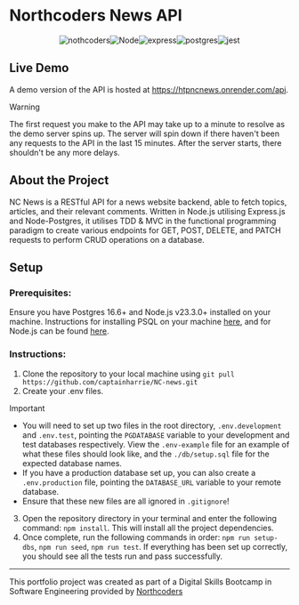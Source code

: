 # Northcoders News API
<p align="center"><img src="https://img.shields.io/badge/NorthCoders-EB1C24?style=for-the-badge&logo=javascript&logoColor=white" alt="nothcoders"><img src="https://img.shields.io/badge/Node%20js-339933?style=for-the-badge&logo=nodedotjs&logoColor=white" alt="Node"><img src="https://img.shields.io/badge/Express%20js-000000?style=for-the-badge&logo=express&logoColor=white" alt="express"><img src="https://img.shields.io/badge/PostgreSQL-316192?style=for-the-badge&logo=postgresql&logoColor=white" alt="postgres"><img src="https://img.shields.io/badge/Jest-C21325?style=for-the-badge&logo=jest&logoColor=white" alt="jest"></p>

## Live Demo
A demo version of the API is hosted at https://htpncnews.onrender.com/api.
> [!WARNING]
> The first request you make to the API may take up to a minute to resolve as the demo server spins up. The server will spin down if there haven't been any requests to the API in the last 15 minutes. After the server starts, there shouldn't be any more delays.
 
## About the Project
NC News is a RESTful API for a news website backend, able to fetch topics, articles, and their relevant comments. Written in Node.js utilising Express.js and Node-Postgres, it utilises TDD & MVC in the functional programming paradigm to create various endpoints for GET, POST, DELETE, and PATCH requests to perform CRUD operations on a database.

## Setup

### Prerequisites:
Ensure you have Postgres 16.6+ and Node.js v23.3.0+ installed on your machine. Instructions for installing PSQL on your machine [here](https://www.postgresql.org/download/), and for Node.js can be found [here](https://nodejs.org/en/download).
### Instructions:
1. Clone the repository to your local machine using `git pull https://github.com/captainharrie/NC-news.git`
2. Create your .env files.
> [!IMPORTANT]
> - You will need to set up two files in the root directory, `.env.development` and `.env.test`, pointing the `PGDATABASE` variable to your development and test databases respectively. View the `.env-example` file for an example of what these files should look like, and the `./db/setup.sql` file for the expected database names.
> - If you have a production database set up, you can also create a `.env.production` file, pointing the `DATABASE_URL` variable to your remote database.
> - Ensure that these new files are all ignored in `.gitignore`!
3. Open the repository directory in your terminal and enter the following command: `npm install`. This will install all the project dependencies.
4. Once complete, run the following commands in order: `npm run setup-dbs`, `npm run seed`, `npm run test`. If everything has been set up correctly, you should see all the tests run and pass successfully.

---

This portfolio project was created as part of a Digital Skills Bootcamp in Software Engineering provided by [Northcoders](https://northcoders.com/)
